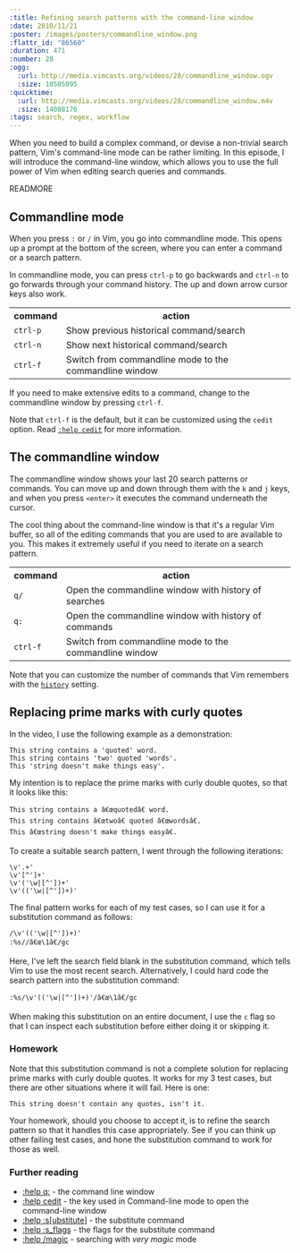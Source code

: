 ```yaml
--- 
:title: Refining search patterns with the command-line window
:date: 2010/11/21
:poster: /images/posters/commandline_window.png
:flattr_id: "86560"
:duration: 471
:number: 28
:ogg: 
  :url: http://media.vimcasts.org/videos/28/commandline_window.ogv
  :size: 10505095
:quicktime: 
  :url: http://media.vimcasts.org/videos/28/commandline_window.m4v
  :size: 14088176
:tags: search, regex, workflow
---
```


When you need to build a complex command, or devise a non-trivial search pattern, Vim's command-line mode can be rather limiting. In this episode, I will introduce the command-line window, which allows you to use the full power of Vim when editing search queries and commands.

READMORE


Commandline mode
----------------

When you press `:` or `/` in Vim, you go into commandline mode. This opens up a prompt at the bottom of the screen, where you can enter a command or a search pattern.

In commandline mode, you can press `ctrl-p` to go backwards and `ctrl-n` to go forwards through your command history. The up and down arrow cursor keys also work.

<table>
   <tr>
     <th>command</th>
     <th>action</th>
   </tr>
   <tr>
     <td><code>ctrl-p</code></td>
     <td>Show previous historical command/search</td>
   </tr>
   <tr>
     <td><code>ctrl-n</code></td>
     <td>Show next historical command/search</td>
   </tr>
   <tr>
     <td><code>ctrl-f</code></td>
     <td>Switch from commandline mode to the commandline window</td>
   </tr>
</table>

If you need to make extensive edits to a command, change to the commandline window by pressing `ctrl-f`.

Note that `ctrl-f` is the default, but it can be customized using the `cedit` option. Read [`:help cedit`][cedit] for more information.

The commandline window
----------------------

The commandline window shows your last 20 search patterns or commands. You can move up and down through them with the `k` and `j` keys, and when you press `<enter>` it executes the command underneath the cursor.

The cool thing about the command-line window is that it's a regular Vim buffer, so all of the editing commands that you are used to are available to you. This makes it extremely useful if you need to iterate on a search pattern.

<table>
   <tr>
     <th>command</th>
     <th>action</th>
   </tr>
   <tr>
     <td><code>q/</code></td>
     <td>Open the commandline window with history of searches</td>
   </tr>
   <tr>
     <td><code>q:</code></td>
     <td>Open the commandline window with history of commands</td>
   </tr>
   <tr>
     <td><code>ctrl-f</code></td>
     <td>Switch from commandline mode to the commandline window</td>
   </tr>
</table>

Note that you can customize the number of commands that Vim remembers with the [`history`][history] setting.

Replacing prime marks with curly quotes
---------------------------------------

In the video, I use the following example as a demonstration:

    This string contains a 'quoted' word.
    This string contains 'two' quoted 'words'.
    This 'string doesn't make things easy'.

My intention is to replace the prime marks with curly double quotes, so that it looks like this:

    This string contains a â€œquotedâ€ word.
    This string contains â€œtwoâ€ quoted â€œwordsâ€.
    This â€œstring doesn't make things easyâ€.

To create a suitable search pattern, I went through the following iterations:

    \v'.+'
    \v'[^']+'
    \v'('\w|[^'])+'
    \v'(('\w|[^'])+)'

The final pattern works for each of my test cases, so I can use it for a substitution command as follows:

    /\v'(('\w|[^'])+)'
    :%s//â€œ\1â€/gc

Here, I've left the search field blank in the substitution command, which tells Vim to use the most recent search. Alternatively, I could hard code the search pattern into the substitution command:

    :%s/\v'(('\w|[^'])+)'/â€œ\1â€/gc

When making this substitution on an entire document, I use the `c` flag so that I can inspect each substitution before either doing it or skipping it.

### Homework

Note that this substitution command is not a complete solution for replacing prime marks with curly double quotes. It works for my 3 test cases, but there are other situations where it will fail. Here is one:

    This string doesn't contain any quotes, isn't it.

Your homework, should you choose to accept it, is to refine the search pattern so that it handles this case appropriately. See if you can think up other failing test cases, and hone the substitution command to work for those as well. 

### Further reading

* [:help q:][cwin] - the command line window
* [:help cedit][cedit] - the key used in Command-line mode to open the command-line window
* [:help :s[ubstitute]][s] - the substitute command
* [:help :s_flags][s_flags] - the flags for the substitute command
* [:help /magic][v] - searching with *very magic* mode

[cwin]: http://vimdoc.sourceforge.net/htmldoc/cmdline.html#q:
[cedit]: http://vimdoc.sourceforge.net/htmldoc/options.html#'cedit'
[s]: http://vimdoc.sourceforge.net/htmldoc/change.html#:s
[s_flags]: http://vimdoc.sourceforge.net/htmldoc/change.html#:s_flags
[v]: http://vimdoc.sourceforge.net/htmldoc/pattern.html#/magic
[history]: http://vimdoc.sourceforge.net/htmldoc/options.html#'hi'
